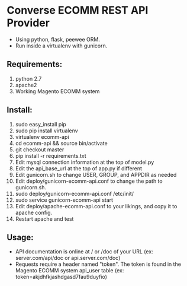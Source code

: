 Converse ECOMM REST API Provider
================================

- Using python, flask, peewee ORM.
- Run inside a virtualenv with gunicorn.

Requirements:
------------
1. python 2.7
2. apache2
3. Working Magento ECOMM system

Install:
--------
1. sudo easy_install pip
2. sudo pip install virtualenv
3. virtualenv ecomm-api
4. cd ecomm-api && source bin/activate
5. git checkout master
6. pip install -r requirements.txt
7. Edit mysql connection information at the top of model.py
8. Edit the api_base_url at the top of app.py if different
9. Edit gunicorn.sh to change USER, GROUP, and APPDIR as needed
9. Edit deploy/gunicorn-ecomm-api.conf to change the path to gunicorn.sh.
10. sudo deploy/gunicorn-ecomm-api.conf /etc/init/
11. sudo service gunicorn-ecomm-api start
12. Edit deploy/apache-ecomm-api.conf to your likings, and copy it to apache config. 
13. Restart apache and test

Usage:
------
- API documentation is online at / or /doc of your URL (ex: server.com/api/doc or api.server.com/doc)
- Requests require a header named "token". The token is found in the Magento ECOMM system api_user table (ex: token=akjdhfkjashdgasd7fau9duyfio)